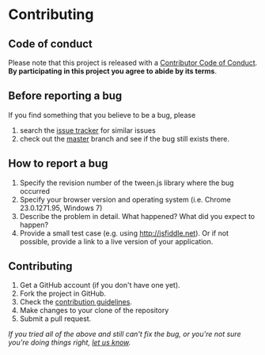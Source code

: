 # Contributing

## Code of conduct

Please note that this project is released with a [Contributor Code of Conduct](./CODE_OF_CONDUCT.md). **By participating in this project you agree to abide by its terms**.

Before reporting a bug
---

If you find something that you believe to be a bug, please

1. search the [issue tracker](https://github.com/tweenjs/tween.js/issues) for similar issues
2. check out the [master](https://github.com/tweenjs/tween.js/tree/master) branch and see if the bug still exists there.


How to report a bug
---

1. Specify the revision number of the tween.js library where the bug occurred
2. Specify your browser version and operating system (i.e. Chrome 23.0.1271.95, Windows 7)
3. Describe the problem in detail. What happened? What did you expect to happen?
4. Provide a small test case (e.g. using http://jsfiddle.net). Or if not possible, provide a link to a live version of your application.


Contributing
---

1. Get a GitHub account (if you don't have one yet).
2. Fork the project in GitHub.
3. Check the [contribution guidelines](https://github.com/tweenjs/tween.js/wiki/Contributing-to-tween.js).
4. Make changes to your clone of the repository
5. Submit a pull request.

_If you tried all of the above and still can't fix the bug, or you're not sure you're doing things right, [let us know](https://github.com/tween.js/tween.js/issues)._

